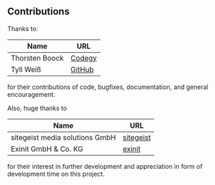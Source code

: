 Contributions
-------------

Thanks to:

Name           | URL
-------------  | -------------
Thorsten Boock | [Codegy](http://codegy.de/)
Tyll Weiß      | [GitHub](https://github.com/Inkdpixels)

for their contributions of code, bugfixes, documentation, and general encouragement.

Also, huge thanks to

Name                           | URL
-------------                  | -------------
sitegeist media solutions GmbH | [sitegeist](http://sitegeist.de/)
Exinit GmbH & Co. KG           | [exinit](http://exinit.de/)

for their interest in further development and appreciation in form of development time on this project.
